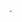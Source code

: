 <iframe src="https://www.googletagmanager.com/ns.html?id=GTM-KWD7WCF" height="0" width="0" style="display:none;visibility:hidden"></iframe>.